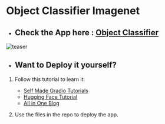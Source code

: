 # Object Classifier Imagenet
- ## Check the App here : [Object Classifier](https://huggingface.co/spaces/GradioNYCHackathon/Object-Classifier)
![teaser](https://github.com/AdiNarendra98/Hugging-FaceGradio_NYCHackathon_2022/blob/main/Object%20Classifier/ss2.png)
- ## Want to Deploy it yourself?
1. Follow this tutorial to learn it:

    - [Self Made Gradio Tutorials](https://drive.google.com/file/d/1GUi1QK0gOPAbFc36lVZju09uafZNHvH-/view?usp=sharing)
    - [Hugging Face Tutorial](https://drive.google.com/file/d/1VaZTE0p2fKHykOxBqqZA6bSyM7Bgy1wj/view?usp=sharing)
    - [All in One Blog](https://tmabraham.github.io/blog/gradio_hf_spaces_tutorial)
2. Use the files in the repo to deploy the app.
